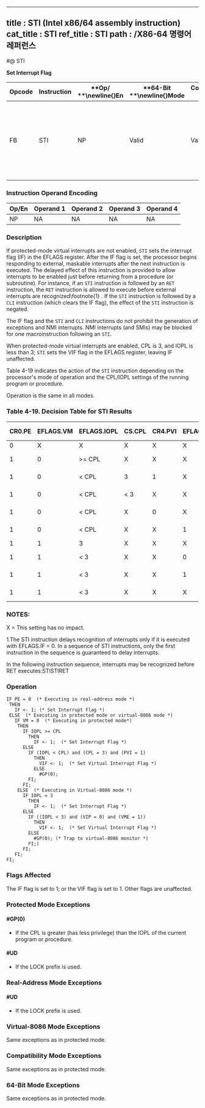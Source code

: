 ----------------------------
title : STI (Intel x86/64 assembly instruction)
cat_title : STI
ref_title : STI
path : /X86-64 명령어 레퍼런스
----------------------------
#@ STI

**Set Interrupt Flag**

|**Opcode**|**Instruction**|**Op/ **\newline{}**En**|**64-Bit **\newline{}**Mode**|**Compat/**\newline{}**Leg Mode**|**Description**|
|----------|---------------|------------------------|-----------------------------|---------------------------------|---------------|
|FB|STI|NP|Valid|Valid|Set interrupt flag; external, maskable interrupts enabled at the end of the next instruction.|
### Instruction Operand Encoding


|Op/En|Operand 1|Operand 2|Operand 3|Operand 4|
|-----|---------|---------|---------|---------|
|NP|NA|NA|NA|NA|
### Description


If protected-mode virtual interrupts are not enabled, `STI` sets the interrupt flag (IF) in the EFLAGS register. After the IF flag is set, the processor begins responding to external, maskable interrupts after the next instruction is executed. The delayed effect of this instruction is provided to allow interrupts to be enabled just before returning from a procedure (or subroutine). For instance, if an `STI` instruction is followed by an `RET` instruction, the `RET` instruction is allowed to execute before external interrupts are recognized\footnote{1} . If the `STI` instruction is followed by a `CLI` instruction (which clears the IF flag), the effect of the `STI` instruction is negated. 

The IF flag and the `STI` and `CLI` instructions do not prohibit the generation of exceptions and NMI interrupts. NMI interrupts (and SMIs) may be blocked for one macroinstruction following an `STI`.

When protected-mode virtual interrupts are enabled, CPL is 3, and IOPL is less than 3; `STI` sets the VIF flag in the EFLAGS register, leaving IF unaffected.

Table 4-19 indicates the action of the `STI` instruction depending on the processor's mode of operation and the CPL/IOPL settings of the running program or procedure.

Operation is the same in all modes.

### Table 4-19.  Decision Table for STI Results 


|**CR0.PE**|**EFLAGS.VM**|**EFLAGS.IOPL**|**CS.CPL**|**CR4.PVI**|**EFLAGS.VIP**|**CR4.VME**|**STI Result**|
|----------|-------------|---------------|----------|-----------|--------------|-----------|--------------|
|0|X|X|X|X|X|X|**IF** = **1**|
|1|0|>= CPL|X|X|X|X|**IF **= **1**|
|1|0|< CPL|3|1|X|X|**VIF **=** 1**|
|1|0|< CPL|< 3|X|X|X|**GP Fault**|
|1|0|< CPL|X|0|X|X|**GP Fault**|
|1|0|< CPL|X|X|1|X|**GP Fault**|
|1|1|3|X|X|X|X|**IF** = **1**|
|1|1|< 3|X|X|0|1|**VIF = 1**|
|1|1|< 3|X|X|1|X|**GP Fault**|
|1|1|< 3|X|X|X|0|**GP Fault**|
### NOTES:


X = This setting has no impact.



1.The STI instruction delays recognition of interrupts only if it is executed with EFLAGS.IF = 0. In a sequence of STI instructions, only the first instruction in the sequence is guaranteed to delay interrupts.

 In the following instruction sequence, interrupts may be recognized before RET executes:STISTIRET


### Operation

```info-verb
IF PE = 0  (* Executing in real-address mode *)
 THEN 
   IF <- 1; (* Set Interrupt Flag *)
 ELSE  (* Executing in protected mode or virtual-8086 mode *)
   IF VM = 0  (* Executing in protected mode*)
    THEN
      IF IOPL >= CPL
        THEN
          IF <- 1;  (* Set Interrupt Flag *)
      ELSE
        IF (IOPL < CPL) and (CPL = 3) and (PVI = 1)
          THEN 
            VIF <- 1;  (* Set Virtual Interrupt Flag *)
          ELSE 
            #GP(0);
        FI;
      FI;
    ELSE  (* Executing in Virtual-8086 mode *)
      IF IOPL = 3
        THEN
          IF <- 1;  (* Set Interrupt Flag *)
      ELSE 
        IF ((IOPL < 3) and (VIP = 0) and (VME = 1))
          THEN
            VIF <- 1;  (* Set Virtual Interrupt Flag *)
        ELSE
          #GP(0); (* Trap to virtual-8086 monitor *)
        FI;)
      FI;
   FI; 
FI;
```
### Flags Affected


The IF flag is set to 1; or the VIF flag is set to 1. Other flags are unaffected.


### Protected Mode Exceptions

#### #GP(0)
* If the CPL is greater (has less privilege) than the IOPL of the current program or procedure. 

#### #UD
* If the LOCK prefix is used.

### Real-Address Mode Exceptions

#### #UD
* If the LOCK prefix is used.

### Virtual-8086 Mode Exceptions



Same exceptions as in protected mode.


### Compatibility Mode Exceptions



Same exceptions as in protected mode.


### 64-Bit Mode Exceptions



Same exceptions as in protected mode.

